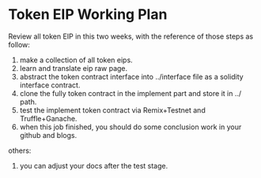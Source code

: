 # Token EIP Working Plan

Review all token EIP in this two weeks, with the reference of those steps as follow:

1. make a collection of all token eips.
2. learn and translate eip raw page.
3. abstract the token contract interface into ../interface file as a solidity interface contract.
4. clone the fully token contract in the implement part and store it in ../ path.
5. test the implement token contract via Remix+Testnet and Truffle+Ganache.
6. when this job finished, you should do some conclusion work in your github and blogs.



others:

1. you can adjust your docs after the test stage.